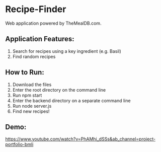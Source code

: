 # Recipe-Finder

Web application powered by TheMealDB.com.

## Application Features:

1. Search for recipes using a key ingredient (e.g. Basil)
2. Find random recipes

## How to Run:

1. Download the files
2. Enter the root directory on the command line
3. Run npm start
4. Enter the backend directory on a separate command line
5. Run node server.js
6. Find new recipes!

## Demo: 
https://www.youtube.com/watch?v=PhAMhi_dSSs&ab_channel=project-portfolio-bmli
